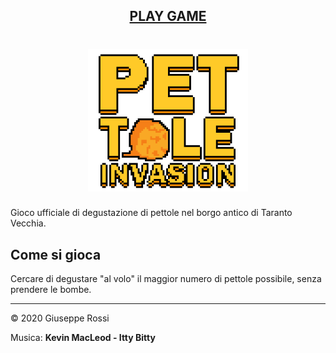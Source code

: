 <div align="center">

## [**PLAY GAME**](https://kutt.it/pettolegame)

# [![icona](assets/logo.png)](https://kutt.it/pettolegame)

</div>

Gioco ufficiale di degustazione di pettole nel borgo antico di Taranto Vecchia.



## Come si gioca

Cercare di degustare "al volo" il maggior numero di pettole possibile, senza prendere le bombe.

***

&copy; 2020 Giuseppe Rossi

Musica: **Kevin MacLeod - Itty Bitty**